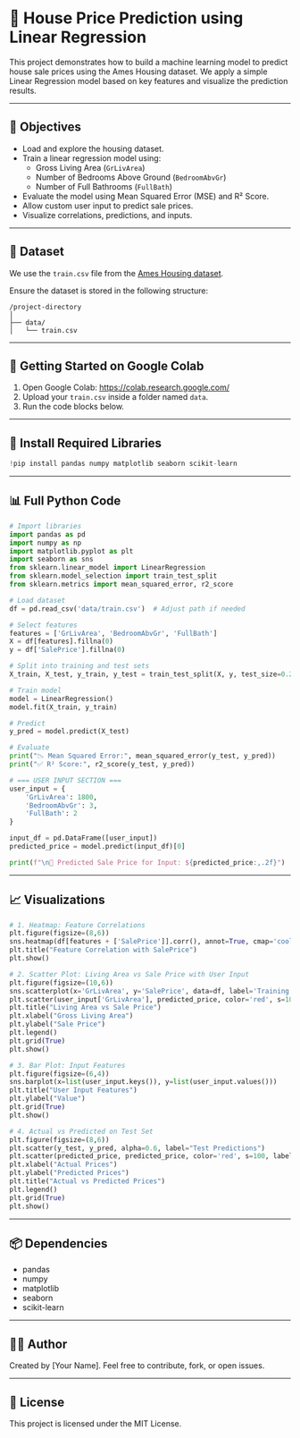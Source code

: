 
# 🏡 House Price Prediction using Linear Regression

This project demonstrates how to build a machine learning model to predict house sale prices using the Ames Housing dataset. We apply a simple Linear Regression model based on key features and visualize the prediction results.

---

## 📌 Objectives

- Load and explore the housing dataset.
- Train a linear regression model using:
  - Gross Living Area (`GrLivArea`)
  - Number of Bedrooms Above Ground (`BedroomAbvGr`)
  - Number of Full Bathrooms (`FullBath`)
- Evaluate the model using Mean Squared Error (MSE) and R² Score.
- Allow custom user input to predict sale prices.
- Visualize correlations, predictions, and inputs.

---

## 📁 Dataset

We use the `train.csv` file from the [Ames Housing dataset](https://www.kaggle.com/c/house-prices-advanced-regression-techniques/data).

Ensure the dataset is stored in the following structure:

```
/project-directory
│
├── data/
│   └── train.csv
```

---

## 🚀 Getting Started on Google Colab

1. Open Google Colab: https://colab.research.google.com/
2. Upload your `train.csv` inside a folder named `data`.
3. Run the code blocks below.

---

## 🧪 Install Required Libraries

```python
!pip install pandas numpy matplotlib seaborn scikit-learn
```

---

## 📊 Full Python Code

```python
# Import libraries
import pandas as pd
import numpy as np
import matplotlib.pyplot as plt
import seaborn as sns
from sklearn.linear_model import LinearRegression
from sklearn.model_selection import train_test_split
from sklearn.metrics import mean_squared_error, r2_score

# Load dataset
df = pd.read_csv('data/train.csv')  # Adjust path if needed

# Select features
features = ['GrLivArea', 'BedroomAbvGr', 'FullBath']
X = df[features].fillna(0)
y = df['SalePrice'].fillna(0)

# Split into training and test sets
X_train, X_test, y_train, y_test = train_test_split(X, y, test_size=0.2, random_state=42)

# Train model
model = LinearRegression()
model.fit(X_train, y_train)

# Predict
y_pred = model.predict(X_test)

# Evaluate
print("📉 Mean Squared Error:", mean_squared_error(y_test, y_pred))
print("✅ R² Score:", r2_score(y_test, y_pred))

# === USER INPUT SECTION ===
user_input = {
    'GrLivArea': 1800,
    'BedroomAbvGr': 3,
    'FullBath': 2
}

input_df = pd.DataFrame([user_input])
predicted_price = model.predict(input_df)[0]

print(f"\n🔎 Predicted Sale Price for Input: ${predicted_price:,.2f}")
```

---

## 📈 Visualizations

```python
# 1. Heatmap: Feature Correlations
plt.figure(figsize=(8,6))
sns.heatmap(df[features + ['SalePrice']].corr(), annot=True, cmap='coolwarm')
plt.title("Feature Correlation with SalePrice")
plt.show()

# 2. Scatter Plot: Living Area vs Sale Price with User Input
plt.figure(figsize=(10,6))
sns.scatterplot(x='GrLivArea', y='SalePrice', data=df, label='Training Data')
plt.scatter(user_input['GrLivArea'], predicted_price, color='red', s=100, label='User Prediction')
plt.title("Living Area vs Sale Price")
plt.xlabel("Gross Living Area")
plt.ylabel("Sale Price")
plt.legend()
plt.grid(True)
plt.show()

# 3. Bar Plot: Input Features
plt.figure(figsize=(6,4))
sns.barplot(x=list(user_input.keys()), y=list(user_input.values()))
plt.title("User Input Features")
plt.ylabel("Value")
plt.grid(True)
plt.show()

# 4. Actual vs Predicted on Test Set
plt.figure(figsize=(8,6))
plt.scatter(y_test, y_pred, alpha=0.6, label="Test Predictions")
plt.scatter(predicted_price, predicted_price, color='red', s=100, label="User Prediction")
plt.xlabel("Actual Prices")
plt.ylabel("Predicted Prices")
plt.title("Actual vs Predicted Prices")
plt.legend()
plt.grid(True)
plt.show()
```

---

## 📦 Dependencies

- pandas
- numpy
- matplotlib
- seaborn
- scikit-learn

---

## 🙋‍♀️ Author

Created by [Your Name]. Feel free to contribute, fork, or open issues.

---

## 📜 License

This project is licensed under the MIT License.
